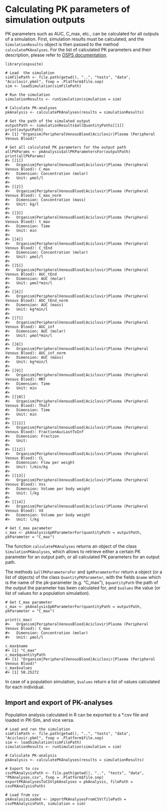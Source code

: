 Calculating PK parameters of simulation outputs
===============================================

PK parameters such as AUC, C\_max, etc., can be calculated for all
outputs of a simulation. First, simulation results must be calculated,
and the `SimulationResults` object is then passed to the method
`calculatePKAnalyses`. For the list of calculated PK parameters and
their description, please refer to [OSPS
documentation](https://docs.open-systems-pharmacology.org/working-with-pk-sim/pk-sim-documentation/pk-sim-simulations#pk-analysis-view).

    library(ospsuite)

    # Load  the simulation
    simFilePath <- file.path(getwd(), "..", "tests", "data", "Aciclovir.pkml", fsep = .Platform$file.sep)
    sim <- loadSimulation(simFilePath)

    # Run the simulation
    simulationResults <- runSimulation(simulation = sim)

    # Calculate PK-analyses
    pkAnalysis <- calculatePKAnalyses(results = simulationResults)

    # Get the path of the simulated output
    outputPath <- simulationResults$allQuantityPaths[[1]]
    print(outputPath)
    #> [1] "Organism|PeripheralVenousBlood|Aciclovir|Plasma (Peripheral Venous Blood)"

    # Get all calculated PK parameters for the output path
    allPkParams <- pkAnalysis$allPKParametersFor(outputPath)
    print(allPkParams)
    #> [[1]]
    #>   Organism|PeripheralVenousBlood|Aciclovir|Plasma (Peripheral Venous Blood): C_max
    #>   Dimension: Concentration (molar)
    #>   Unit: µmol/l
    #> 
    #> [[2]]
    #>   Organism|PeripheralVenousBlood|Aciclovir|Plasma (Peripheral Venous Blood): C_max_norm
    #>   Dimension: Concentration (mass)
    #>   Unit: kg/l
    #> 
    #> [[3]]
    #>   Organism|PeripheralVenousBlood|Aciclovir|Plasma (Peripheral Venous Blood): t_max
    #>   Dimension: Time
    #>   Unit: min
    #> 
    #> [[4]]
    #>   Organism|PeripheralVenousBlood|Aciclovir|Plasma (Peripheral Venous Blood): C_tEnd
    #>   Dimension: Concentration (molar)
    #>   Unit: µmol/l
    #> 
    #> [[5]]
    #>   Organism|PeripheralVenousBlood|Aciclovir|Plasma (Peripheral Venous Blood): AUC_tEnd
    #>   Dimension: AUC (molar)
    #>   Unit: µmol*min/l
    #> 
    #> [[6]]
    #>   Organism|PeripheralVenousBlood|Aciclovir|Plasma (Peripheral Venous Blood): AUC_tEnd_norm
    #>   Dimension: AUC (mass)
    #>   Unit: kg*min/l
    #> 
    #> [[7]]
    #>   Organism|PeripheralVenousBlood|Aciclovir|Plasma (Peripheral Venous Blood): AUC_inf
    #>   Dimension: AUC (molar)
    #>   Unit: µmol*min/l
    #> 
    #> [[8]]
    #>   Organism|PeripheralVenousBlood|Aciclovir|Plasma (Peripheral Venous Blood): AUC_inf_norm
    #>   Dimension: AUC (mass)
    #>   Unit: kg*min/l
    #> 
    #> [[9]]
    #>   Organism|PeripheralVenousBlood|Aciclovir|Plasma (Peripheral Venous Blood): MRT
    #>   Dimension: Time
    #>   Unit: min
    #> 
    #> [[10]]
    #>   Organism|PeripheralVenousBlood|Aciclovir|Plasma (Peripheral Venous Blood): Thalf
    #>   Dimension: Time
    #>   Unit: min
    #> 
    #> [[11]]
    #>   Organism|PeripheralVenousBlood|Aciclovir|Plasma (Peripheral Venous Blood): FractionAucLastToInf
    #>   Dimension: Fraction
    #>   Unit: 
    #> 
    #> [[12]]
    #>   Organism|PeripheralVenousBlood|Aciclovir|Plasma (Peripheral Venous Blood): CL
    #>   Dimension: Flow per weight
    #>   Unit: l/min/kg
    #> 
    #> [[13]]
    #>   Organism|PeripheralVenousBlood|Aciclovir|Plasma (Peripheral Venous Blood): Vss
    #>   Dimension: Volume per body weight
    #>   Unit: l/kg
    #> 
    #> [[14]]
    #>   Organism|PeripheralVenousBlood|Aciclovir|Plasma (Peripheral Venous Blood): Vd
    #>   Dimension: Volume per body weight
    #>   Unit: l/kg

    # Get C_max parameter
    c_max <- pkAnalysis$pKParameterFor(quantityPath = outputPath, pkParameter = "C_max")

The function `calculatePKAnalyses` returns an object of the class
`SimulationPKAnalyses`, which allows to retrieve either a certain PK
parameter for an output path, or all calculated PK parameters for an
output path.

The methods `$allPKParametersFor` and `$pKParameterFor` return a object
(or a list of objects) of the class `QuantityPKParameter`, with the
fields `$name` which is the name of the pk-parameter (e.g. “C\_max”),
`$quantityPath` the path of the output the parameter has been calculated
for, and `$values` the value (or list of values for a population
simulation).

    # Get C_max parameter
    c_max <- pkAnalysis$pKParameterFor(quantityPath = outputPath, pkParameter = "C_max")

    print(c_max)
    #>   Organism|PeripheralVenousBlood|Aciclovir|Plasma (Peripheral Venous Blood): C_max
    #>   Dimension: Concentration (molar)
    #>   Unit: µmol/l

    c_max$name
    #> [1] "C_max"
    c_max$quantityPath
    #> [1] "Organism|PeripheralVenousBlood|Aciclovir|Plasma (Peripheral Venous Blood)"
    c_max$values
    #> [1] 50.25272

In case of a population simulation, `$values` return a list of values
calculated for each individual.

Import and export of PK-analyses
--------------------------------

Population analysis calculated in R can be exported to a \*.csv file and
loaded in PK-Sim, and vice versa.

    # Load and run the simulation
    simFilePath <- file.path(getwd(), "..", "tests", "data", "Aciclovir.pkml", fsep = .Platform$file.sep)
    sim <- loadSimulation(simFilePath)
    simulationResults <- runSimulation(simulation = sim)

    # Calculate PK-analysis
    pkAnalysis <- calculatePKAnalyses(results = simulationResults)

    # Export to csv
    csvPKAnalysisPath <- file.path(getwd(), "..", "tests", "data", "PKAnalyses.csv", fsep = .Platform$file.sep)
    exportPKAnalysesToCSV(pkAnalyses = pkAnalysis, filePath = csvPKAnalysisPath)

    # Load from csv
    pkAnalysisLoaded <- importPKAnalysesFromCSV(filePath = csvPKAnalysisPath, simulation = sim)
